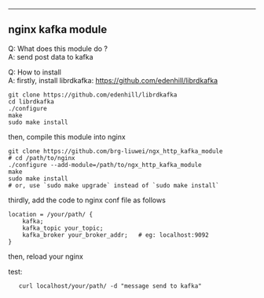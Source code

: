 ------------------
nginx kafka module
------------------

Q: What does this module do ?  
A: send post data to kafka

Q: How to install  
A: firstly, install librdkafka: https://github.com/edenhill/librdkafka

    git clone https://github.com/edenhill/librdkafka
    cd librdkafka
    ./configure
    make
    sudo make install

   then, compile this module into nginx

    git clone https://github.com/brg-liuwei/ngx_http_kafka_module
    # cd /path/to/nginx
    ./configure --add-module=/path/to/ngx_http_kafka_module
    make
    sudo make install
    # or, use `sudo make upgrade` instead of `sudo make install`

   thirdly, add the code to nginx conf file as follows

    location = /your/path/ {
        kafka;
        kafka_topic your_topic;
        kafka_broker your_broker_addr;   # eg: localhost:9092
    }

   then, reload your nginx

   test:

       curl localhost/your/path/ -d "message send to kafka"

